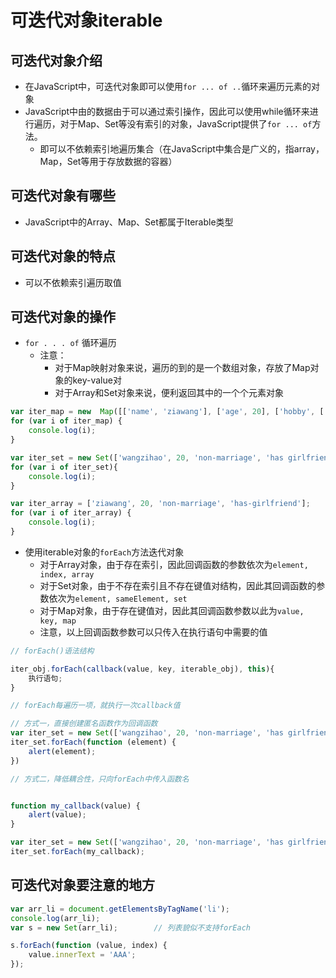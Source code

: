 # 可迭代对象iterable

## 可迭代对象介绍
- 在JavaScript中，可迭代对象即可以使用`for ... of ..`循环来遍历元素的对象
- JavaScript中由的数据由于可以通过索引操作，因此可以使用while循环来进行遍历，对于Map、Set等没有索引的对象，JavaScript提供了`for ... of`方法。
	- 即可以不依赖索引地遍历集合（在JavaScript中集合是广义的，指array，Map，Set等用于存放数据的容器）

## 可迭代对象有哪些
- JavaScript中的Array、Map、Set都属于Iterable类型


## 可迭代对象的特点
- 可以不依赖索引遍历取值



## 可迭代对象的操作
- `for . . . of` 循环遍历
	- 注意：
		- 对于Map映射对象来说，遍历的到的是一个数组对象，存放了Map对象的key-value对
		- 对于Array和Set对象来说，便利返回其中的一个个元素对象

```javascript
var iter_map = new  Map([['name', 'ziawang'], ['age', 20], ['hobby', ['learning', 'music']]]);
for (var i of iter_map) {
    console.log(i);
}

var iter_set = new Set(['wangzihao', 20, 'non-marriage', 'has girlfriend']);
for (var i of iter_set){
    console.log(i);
}

var iter_array = ['ziawang', 20, 'non-marriage', 'has-girlfriend'];
for (var i of iter_array) {
    console.log(i);
}
```


- 使用iterable对象的`forEach`方法迭代对象
	- 对于Array对象，由于存在索引，因此回调函数的参数依次为`element, index, array`
	- 对于Set对象，由于不存在索引且不存在键值对结构，因此其回调函数的参数依次为`element, sameElement, set`
	- 对于Map对象，由于存在键值对，因此其回调函数参数以此为`value, key, map`
	- 注意，以上回调函数参数可以只传入在执行语句中需要的值



```javascript
// forEach()语法结构

iter_obj.forEach(callback(value, key, iterable_obj), this){
	执行语句;
}

// forEach每遍历一项，就执行一次callback值

```

```javascript
// 方式一，直接创建匿名函数作为回调函数
var iter_set = new Set(['wangzihao', 20, 'non-marriage', 'has girlfriend']);
iter_set.forEach(function (element) {
    alert(element);
})

// 方式二，降低耦合性，只向forEach中传入函数名


function my_callback(value) {
    alert(value);
}

var iter_set = new Set(['wangzihao', 20, 'non-marriage', 'has girlfriend']);
iter_set.forEach(my_callback);
```



[](http://www.jianshu.com/p/0534746020a2)

## 可迭代对象要注意的地方

```javascript
var arr_li = document.getElementsByTagName('li');
console.log(arr_li);
var s = new Set(arr_li);        // 列表貌似不支持forEach

s.forEach(function (value, index) {
    value.innerText = 'AAA';
});

```